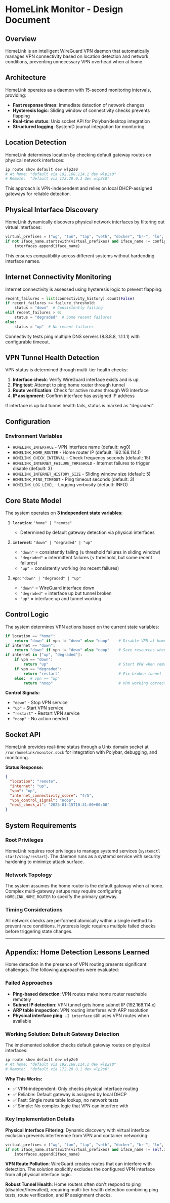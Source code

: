 # HomeLink Monitor - Design Document

## Overview

HomeLink is an intelligent WireGuard VPN daemon that automatically manages VPN connectivity based on location detection and network conditions, preventing unnecessary VPN overhead when at home.

## Architecture

HomeLink operates as a daemon with 15-second monitoring intervals, providing:
- **Fast response times**: Immediate detection of network changes
- **Hysteresis logic**: Sliding window of connectivity checks prevents flapping
- **Real-time status**: Unix socket API for Polybar/desktop integration
- **Structured logging**: SystemD journal integration for monitoring

## Location Detection

HomeLink determines location by checking default gateway routes on physical network interfaces:

```bash
ip route show default dev wlp2s0
# At home: "default via 192.168.114.1 dev wlp2s0"
# Remote:  "default via 172.20.0.1 dev wlp2s0"
```

This approach is VPN-independent and relies on local DHCP-assigned gateways for reliable detection.

## Physical Interface Discovery

HomeLink dynamically discovers physical network interfaces by filtering out virtual interfaces:

```python
virtual_prefixes = ("wg", "tun", "tap", "veth", "docker", "br-", "lo", "virbr", "vmbr")
if not iface_name.startswith(virtual_prefixes) and iface_name != configured_interface:
    interfaces.append(iface_name)
```

This ensures compatibility across different systems without hardcoding interface names.

## Internet Connectivity Monitoring

Internet connectivity is assessed using hysteresis logic to prevent flapping:

```python
recent_failures = list(connectivity_history).count(False)
if recent_failures >= failure_threshold:
    status = "down"  # Consistently failing
elif recent_failures > 0:
    status = "degraded"  # Some recent failures
else:
    status = "up"  # No recent failures
```

Connectivity tests ping multiple DNS servers (8.8.8.8, 1.1.1.1) with configurable timeout.

## VPN Tunnel Health Detection

VPN status is determined through multi-tier health checks:

1. **Interface check**: Verify WireGuard interface exists and is up
2. **Ping test**: Attempt to ping home router through tunnel
3. **Route verification**: Check for active routes through WG interface
4. **IP assignment**: Confirm interface has assigned IP address

If interface is up but tunnel health fails, status is marked as "degraded".

## Configuration

### Environment Variables

- `HOMELINK_INTERFACE` - VPN interface name (default: wg0)
- `HOMELINK_HOME_ROUTER` - Home router IP (default: 192.168.114.1)
- `HOMELINK_CHECK_INTERVAL` - Check frequency seconds (default: 15)
- `HOMELINK_INTERNET_FAILURE_THRESHOLD` - Internet failures to trigger disable (default: 3)
- `HOMELINK_INTERNET_HISTORY_SIZE` - Sliding window size (default: 5)
- `HOMELINK_PING_TIMEOUT` - Ping timeout seconds (default: 3)
- `HOMELINK_LOG_LEVEL` - Logging verbosity (default: INFO)

## Core State Model

The system operates on **3 independent state variables**:

1. **`location`**: `"home" | "remote"`
   - Determined by default gateway detection via physical interfaces

2. **`internet`**: `"down" | "degraded" | "up"`
   - `"down"` = consistently failing (≥ threshold failures in sliding window)
   - `"degraded"` = intermittent failures (< threshold, but some recent failures)
   - `"up"` = consistently working (no recent failures)

3. **`vpn`**: `"down" | "degraded" | "up"`
   - `"down"` = WireGuard interface down
   - `"degraded"` = interface up but tunnel broken
   - `"up"` = interface up and tunnel working

## Control Logic

The system determines VPN actions based on the current state variables:

```python
if location == "home":
    return "down" if vpn != "down" else "noop"    # Disable VPN at home
if internet == "down":
    return "down" if vpn != "down" else "noop"    # Save resources when no internet
if internet in ["up", "degraded"]:
    if vpn == "down":
        return "up"                               # Start VPN when remote with internet
    if vpn == "degraded":
        return "restart"                          # Fix broken tunnel
    else:  # vpn == "up"
        return "noop"                             # VPN working correctly
```

**Control Signals:**
- `"down"` - Stop VPN service
- `"up"` - Start VPN service
- `"restart"` - Restart VPN service
- `"noop"` - No action needed

## Socket API

HomeLink provides real-time status through a Unix domain socket at `/run/homelink/monitor.sock` for integration with Polybar, debugging, and monitoring.

**Status Response:**
```json
{
  "location": "remote",
  "internet": "up",
  "vpn": "up",
  "internet_connectivity_score": "4/5",
  "vpn_control_signal": "noop",
  "next_check_at": "2025-01-15T10:31:00+00:00"
}
```

## System Requirements

### Root Privileges

HomeLink requires root privileges to manage systemd services (`systemctl start/stop/restart`). The daemon runs as a systemd service with security hardening to minimize attack surface.

### Network Topology

The system assumes the home router is the default gateway when at home. Complex multi-gateway setups may require configuring `HOMELINK_HOME_ROUTER` to specify the primary gateway.

### Timing Considerations

All network checks are performed atomically within a single method to prevent race conditions. Hysteresis logic requires multiple failed checks before triggering state changes.

---

## Appendix: Home Detection Lessons Learned

Home detection in the presence of VPN routing presents significant challenges. The following approaches were evaluated:

### Failed Approaches

- **Ping-based detection**: VPN routes make home router reachable remotely
- **Subnet IP detection**: VPN tunnel gets home subnet IP (192.168.114.x)
- **ARP table inspection**: VPN routing interferes with ARP resolution
- **Physical interface ping**: `-I interface` still uses VPN routes when available

### Working Solution: Default Gateway Detection

The implemented solution checks default gateway routes on physical interfaces:

```bash
ip route show default dev wlp2s0
# At home: "default via 192.168.114.1 dev wlp2s0"
# Remote:  "default via 172.20.0.1 dev wlp2s0"
```

**Why This Works:**
- ✅ VPN-independent: Only checks physical interface routing
- ✅ Reliable: Default gateway is assigned by local DHCP
- ✅ Fast: Single route table lookup, no network tests
- ✅ Simple: No complex logic that VPN can interfere with

### Key Implementation Details

**Physical Interface Filtering**: Dynamic discovery with virtual interface exclusion prevents interference from VPN and container networking:

```python
virtual_prefixes = ("wg", "tun", "tap", "veth", "docker", "br-", "lo", "virbr", "vmbr")
if not iface_name.startswith(virtual_prefixes) and iface_name != self.interface:
    interfaces.append(iface_name)
```

**VPN Route Pollution**: WireGuard creates routes that can interfere with detection. The solution explicitly excludes the configured VPN interface from all physical interface logic.

**Robust Tunnel Health**: Home routers often don't respond to ping (disabled/firewalled), requiring multi-tier health detection combining ping tests, route verification, and IP assignment checks.
